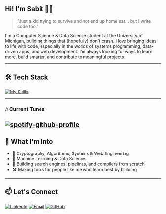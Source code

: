 ## Hi! I'm Sabit 👋🏾

> "Just a kid trying to survive and not end up homeless... but I write code too."

I'm a Computer Science & Data Science student at the University of Michigan, building things that (hopefully) don't crash. I love bringing ideas to life with code, especially in the worlds of systems programming, data-driven apps, and web development. I'm always looking for ways to learn more, build smarter, and contribute to meaningful projects.

---

## 🛠️ Tech Stack

[![My Skills](https://skillicons.dev/icons?i=cpp,c,python,ts,javascript,html,css,swift,react,nodejs,bash,flask,django,figma,firebase,github,pytorch,r,regex,sklearn,vscode,aws,k&perline=12)](https://skillicons.dev)

---
### 🎶 Current Tunes 

[![spotify-github-profile](https://spotify-github-profile.kittinanx.com/api/view?uid=sabizlam&cover_image=true&theme=natemoo-re&show_offline=false&background_color=121212&interchange=false&bar_color=53b14f&bar_color_cover=false)](https://spotify-github-profile.kittinanx.com/api/view?uid=sabizlam&redirect=true)
---
## 🚀 What I'm Into

- 🔬 Cryptography, Algorithms, Systems & Web Engineering
- 🧠 Machine Learning & Data Science
- 🧩 Building search engines, pipelines, and compilers from scratch
- 🛠 Making tools for people like me who learn best by building

---

## 📫 Let's Connect

[![LinkedIn](https://img.shields.io/badge/-LinkedIn-0A66C2?style=flat&logo=linkedin&logoColor=white)](https://linkedin.com/in/sabit-islam)
[![Email](https://img.shields.io/badge/-sabit@umich.edu-D14836?style=flat&logo=gmail&logoColor=white)](mailto:sabit@umich.edu)
[![GitHub](https://img.shields.io/badge/-GitHub-181717?style=flat&logo=github)](https://github.com/sabit-islam)
